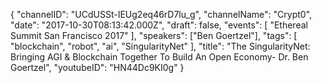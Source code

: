 {
    "channelID": "UCdUSSt-IEUg2eq46rD7lu_g",
    "channelName": "Crypt0",
    "date": "2017-10-30T08:13:42.000Z",
    "draft": false,
    "events": [
        "Ethereal Summit San Francisco 2017"
    ],
    "speakers": ["Ben Goertzel"],
    "tags": [
        "blockchain",
        "robot",
        "ai",
	"SingularityNet"
    ],
    "title": "The SingularityNet: Bringing AGI & Blockchain Together To Build An Open Economy- Dr. Ben Goertzel",
    "youtubeID": "HN44Dc9KI0g"
}
